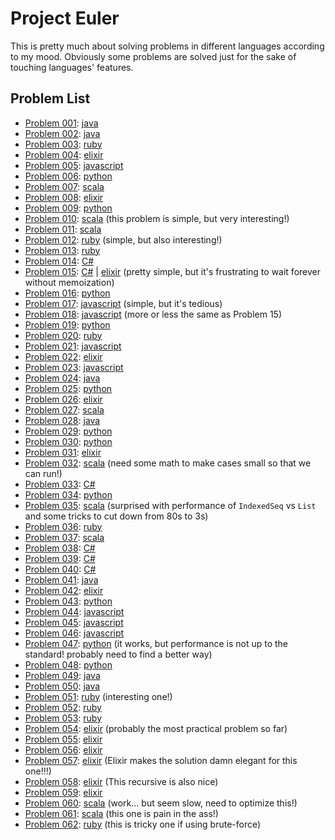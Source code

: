 # Project Euler

This is pretty much about solving problems in different languages according to my mood. Obviously some problems are solved just for the sake of touching languages' features.

## Problem List

 * [Problem 001](https://projecteuler.net/problem=001): [java](java/src/Problem001.java)
 * [Problem 002](https://projecteuler.net/problem=002): [java](java/src/Problem002.java)
 * [Problem 003](https://projecteuler.net/problem=003): [ruby](ruby/Problem003.rb)
 * [Problem 004](https://projecteuler.net/problem=004): [elixir](elixir/Problem004.exs)
 * [Problem 005](https://projecteuler.net/problem=005): [javascript](javascript/Problem005.js)
 * [Problem 006](https://projecteuler.net/problem=006): [python](python/Problem006.py)
 * [Problem 007](https://projecteuler.net/problem=007): [scala](scala/src/Problem007.scala)
 * [Problem 008](https://projecteuler.net/problem=008): [elixir](elixir/Problem008.exs)
 * [Problem 009](https://projecteuler.net/problem=009): [python](python/Problem009.py)
 * [Problem 010](https://projecteuler.net/problem=010): [scala](scala/src/Problem010.scala) (this problem is simple, but very interesting!)
 * [Problem 011](https://projecteuler.net/problem=011): [scala](scala/src/Problem011.scala)
 * [Problem 012](https://projecteuler.net/problem=012): [ruby](ruby/Problem012.rb) (simple, but also interesting!)
 * [Problem 013](https://projecteuler.net/problem=013): [ruby](ruby/Problem013.rb)
 * [Problem 014](https://projecteuler.net/problem=014): [C#](csharp/csharp/Problem014.cs)
 * [Problem 015](https://projecteuler.net/problem=015): [C#](csharp/csharp/Problem015.cs) | [elixir](elixir/Problem015.exs) (pretty simple, but it's frustrating to wait forever without memoization)
 * [Problem 016](https://projecteuler.net/problem=016): [python](python/Problem016.py)
 * [Problem 017](https://projecteuler.net/problem=017): [javascript](javascript/Problem017.js) (simple, but it's tedious)
 * [Problem 018](https://projecteuler.net/problem=018): [javascript](javascript/Problem018.js) (more or less the same as Problem 15)
 * [Problem 019](https://projecteuler.net/problem=019): [python](python/Problem019.py)
 * [Problem 020](https://projecteuler.net/problem=020): [ruby](ruby/Problem020.rb)
 * [Problem 021](https://projecteuler.net/problem=021): [javascript](javascript/Problem021.js)
 * [Problem 022](https://projecteuler.net/problem=022): [elixir](elixir/Problem022/Problem022.exs)
 * [Problem 023](https://projecteuler.net/problem=023): [javascript](javascript/Problem023.js)
 * [Problem 024](https://projecteuler.net/problem=024): [java](java/src/Problem024.java)
 * [Problem 025](https://projecteuler.net/problem=025): [python](python/Problem025.py)
 * [Problem 026](https://projecteuler.net/problem=026): [elixir](elixir/Problem026.exs)
 * [Problem 027](https://projecteuler.net/problem=027): [scala](scala/src/Problem027.scala)
 * [Problem 028](https://projecteuler.net/problem=028): [java](java/src/Problem028.java)
 * [Problem 029](https://projecteuler.net/problem=029): [python](python/Problem029.py)
 * [Problem 030](https://projecteuler.net/problem=030): [python](python/Problem030.py)
 * [Problem 031](https://projecteuler.net/problem=031): [elixir](elixir/Problem031.exs)
 * [Problem 032](https://projecteuler.net/problem=032): [scala](scala/src/Problem032.scala) (need some math to make cases small so that we can run!)
 * [Problem 033](https://projecteuler.net/problem=033): [C#](csharp/csharp/Problem033.cs)
 * [Problem 034](https://projecteuler.net/problem=034): [python](python/Problem034.py)
 * [Problem 035](https://projecteuler.net/problem=035): [scala](scala/src/Problem035.scala) (surprised with performance of `IndexedSeq` vs `List` and some tricks to cut down from 80s to 3s)
 * [Problem 036](https://projecteuler.net/problem=036): [ruby](ruby/Problem036.rb)
 * [Problem 037](https://projecteuler.net/problem=037): [scala](scala/src/Problem037.scala)
 * [Problem 038](https://projecteuler.net/problem=038): [C#](csharp/csharp/Problem038.cs)
 * [Problem 039](https://projecteuler.net/problem=039): [C#](csharp/csharp/Problem039.cs)
 * [Problem 040](https://projecteuler.net/problem=040): [C#](csharp/csharp/Problem040.cs)
 * [Problem 041](https://projecteuler.net/problem=041): [java](java/src/Problem041.java)
 * [Problem 042](https://projecteuler.net/problem=042): [elixir](elixir/Problem042/Problem042.exs)
 * [Problem 043](https://projecteuler.net/problem=043): [python](python/Problem043.py)
 * [Problem 044](https://projecteuler.net/problem=044): [javascript](javascript/Problem044.js)
 * [Problem 045](https://projecteuler.net/problem=045): [javascript](javascript/Problem045.js)
 * [Problem 046](https://projecteuler.net/problem=046): [javascript](javascript/Problem046.js)
 * [Problem 047](https://projecteuler.net/problem=047): [python](python/Problem047.py) (it works, but performance is not up to the standard! probably need to find a better way)
 * [Problem 048](https://projecteuler.net/problem=048): [python](python/Problem048.py)
 * [Problem 049](https://projecteuler.net/problem=049): [java](java/src/Problem049.java)
 * [Problem 050](https://projecteuler.net/problem=050): [java](java/src/Problem050.java)
 * [Problem 051](https://projecteuler.net/problem=051): [ruby](ruby/Problem051.rb) (interesting one!)
 * [Problem 052](https://projecteuler.net/problem=052): [ruby](ruby/Problem052.rb)
 * [Problem 053](https://projecteuler.net/problem=053): [ruby](ruby/Problem053.rb)
 * [Problem 054](https://projecteuler.net/problem=054): [elixir](elixir/Problem054/Problem054.exs) (probably the most practical problem so far)
 * [Problem 055](https://projecteuler.net/problem=055): [elixir](elixir/Problem055.exs)
 * [Problem 056](https://projecteuler.net/problem=056): [elixir](elixir/Problem056.exs)
 * [Problem 057](https://projecteuler.net/problem=057): [elixir](elixir/Problem057.exs) (Elixir makes the solution damn elegant for this one!!!)
 * [Problem 058](https://projecteuler.net/problem=058): [elixir](elixir/Problem058.exs) (This recursive is also nice)
 * [Problem 059](https://projecteuler.net/problem=059): [elixir](elixir/Problem059/Problem059.exs)
 * [Problem 060](https://projecteuler.net/problem=060): [scala](scala/src/Problem060.scala) (work... but seem slow, need to optimize this!)
 * [Problem 061](https://projecteuler.net/problem=061): [scala](scala/src/Problem061.scala) (this one is pain in the ass!)
 * [Problem 062](https://projecteuler.net/problem=062): [ruby](ruby/Problem062.rb) (this is tricky one if using brute-force)
